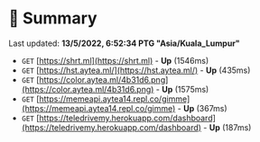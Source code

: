 # 📖 Summary
Last updated: **13/5/2022, 6:52:34 PTG "Asia/Kuala_Lumpur"**

- `GET` [https://shrt.ml](https://shrt.ml) - **Up** (1546ms)
- `GET` [https://hst.aytea.ml/](https://hst.aytea.ml/) - **Up** (435ms)
- `GET` [https://color.aytea.ml/4b31d6.png](https://color.aytea.ml/4b31d6.png) - **Up** (1575ms)
- `GET` [https://memeapi.aytea14.repl.co/gimme](https://memeapi.aytea14.repl.co/gimme) - **Up** (367ms)
- `GET` [https://teledrivemy.herokuapp.com/dashboard](https://teledrivemy.herokuapp.com/dashboard) - **Up** (187ms)
